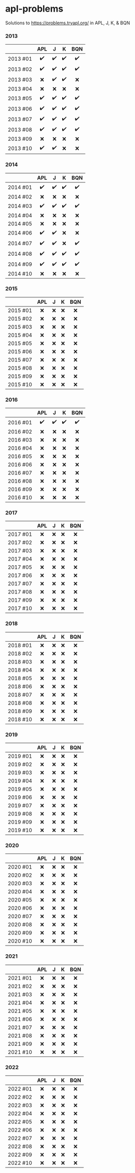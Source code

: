 # apl-problems
Solutions to https://problems.tryapl.org/ in APL, J, K, &amp; BQN

### 2013

|          | APL                | J                  | K                  | BQN                |
| ---      | :---:              | :---:              | :---:              | :---:              |
| 2013 #01 | :heavy_check_mark: | :heavy_check_mark: | :heavy_check_mark: | :heavy_check_mark: |
| 2013 #02 | :heavy_check_mark: | :heavy_check_mark: | :heavy_check_mark: | :heavy_check_mark: |
| 2013 #03 | :x:                | :heavy_check_mark: | :heavy_check_mark: | :x:                |
| 2013 #04 | :x:                | :x:                | :x:                | :x:                |
| 2013 #05 | :heavy_check_mark: | :heavy_check_mark: | :heavy_check_mark: | :heavy_check_mark: |
| 2013 #06 | :heavy_check_mark: | :heavy_check_mark: | :heavy_check_mark: | :heavy_check_mark: |
| 2013 #07 | :heavy_check_mark: | :heavy_check_mark: | :heavy_check_mark: | :heavy_check_mark: |
| 2013 #08 | :heavy_check_mark: | :heavy_check_mark: | :heavy_check_mark: | :heavy_check_mark: |
| 2013 #09 | :x:                | :x:                | :x:                | :x:                |
| 2013 #10 | :heavy_check_mark: | :heavy_check_mark: | :x:                | :x:                |

### 2014

|          | APL                | J                  | K                  | BQN                |
| ---      | :---:              | :---:              | :---:              | :---:              |
| 2014 #01 | :heavy_check_mark: | :heavy_check_mark: | :heavy_check_mark: | :heavy_check_mark: |
| 2014 #02 | :x:                | :x:                | :x:                | :x:                |
| 2014 #03 | :heavy_check_mark: | :heavy_check_mark: | :heavy_check_mark: | :heavy_check_mark: |
| 2014 #04 | :x:                | :x:                | :x:                | :x:                |
| 2014 #05 | :x:                | :x:                | :x:                | :x:                |
| 2014 #06 | :heavy_check_mark: | :heavy_check_mark: | :x:                | :x:                |
| 2014 #07 | :heavy_check_mark: | :heavy_check_mark: | :x:                | :heavy_check_mark: |
| 2014 #08 | :heavy_check_mark: | :heavy_check_mark: | :heavy_check_mark: | :heavy_check_mark: |
| 2014 #09 | :heavy_check_mark: | :heavy_check_mark: | :heavy_check_mark: | :heavy_check_mark: |
| 2014 #10 | :x:                | :x:                | :x:                | :x:                |

### 2015

|          | APL                | J                  | K                  | BQN                |
| ---      | :---:              | :---:              | :---:              | :---:              |
| 2015 #01 | :x:                | :x:                | :x:                | :x:                |
| 2015 #02 | :x:                | :x:                | :x:                | :x:                |
| 2015 #03 | :x:                | :x:                | :x:                | :x:                |
| 2015 #04 | :x:                | :x:                | :x:                | :x:                |
| 2015 #05 | :x:                | :x:                | :x:                | :x:                |
| 2015 #06 | :x:                | :x:                | :x:                | :x:                |
| 2015 #07 | :x:                | :x:                | :x:                | :x:                |
| 2015 #08 | :x:                | :x:                | :x:                | :x:                |
| 2015 #09 | :x:                | :x:                | :x:                | :x:                |
| 2015 #10 | :x:                | :x:                | :x:                | :x:                |

### 2016

|          | APL                | J                  | K                  | BQN                |
| ---      | :---:              | :---:              | :---:              | :---:              |
| 2016 #01 | :heavy_check_mark: | :heavy_check_mark: | :heavy_check_mark: | :heavy_check_mark: |
| 2016 #02 | :x:                | :x:                | :x:                | :x:                |
| 2016 #03 | :x:                | :x:                | :x:                | :x:                |
| 2016 #04 | :x:                | :x:                | :x:                | :x:                |
| 2016 #05 | :x:                | :x:                | :x:                | :x:                |
| 2016 #06 | :x:                | :x:                | :x:                | :x:                |
| 2016 #07 | :x:                | :x:                | :x:                | :x:                |
| 2016 #08 | :x:                | :x:                | :x:                | :x:                |
| 2016 #09 | :x:                | :x:                | :x:                | :x:                |
| 2016 #10 | :x:                | :x:                | :x:                | :x:                |

### 2017

|          | APL                | J                  | K                  | BQN                |
| ---      | :---:              | :---:              | :---:              | :---:              |
| 2017 #01 | :x:                | :x:                | :x:                | :x:                |
| 2017 #02 | :x:                | :x:                | :x:                | :x:                |
| 2017 #03 | :x:                | :x:                | :x:                | :x:                |
| 2017 #04 | :x:                | :x:                | :x:                | :x:                |
| 2017 #05 | :x:                | :x:                | :x:                | :x:                |
| 2017 #06 | :x:                | :x:                | :x:                | :x:                |
| 2017 #07 | :x:                | :x:                | :x:                | :x:                |
| 2017 #08 | :x:                | :x:                | :x:                | :x:                |
| 2017 #09 | :x:                | :x:                | :x:                | :x:                |
| 2017 #10 | :x:                | :x:                | :x:                | :x:                |

### 2018

|          | APL                | J                  | K                  | BQN                |
| ---      | :---:              | :---:              | :---:              | :---:              |
| 2018 #01 | :x:                | :x:                | :x:                | :x:                |
| 2018 #02 | :x:                | :x:                | :x:                | :x:                |
| 2018 #03 | :x:                | :x:                | :x:                | :x:                |
| 2018 #04 | :x:                | :x:                | :x:                | :x:                |
| 2018 #05 | :x:                | :x:                | :x:                | :x:                |
| 2018 #06 | :x:                | :x:                | :x:                | :x:                |
| 2018 #07 | :x:                | :x:                | :x:                | :x:                |
| 2018 #08 | :x:                | :x:                | :x:                | :x:                |
| 2018 #09 | :x:                | :x:                | :x:                | :x:                |
| 2018 #10 | :x:                | :x:                | :x:                | :x:                |

### 2019

|          | APL                | J                  | K                  | BQN                |
| ---      | :---:              | :---:              | :---:              | :---:              |
| 2019 #01 | :x:                | :x:                | :x:                | :x:                |
| 2019 #02 | :x:                | :x:                | :x:                | :x:                |
| 2019 #03 | :x:                | :x:                | :x:                | :x:                |
| 2019 #04 | :x:                | :x:                | :x:                | :x:                |
| 2019 #05 | :x:                | :x:                | :x:                | :x:                |
| 2019 #06 | :x:                | :x:                | :x:                | :x:                |
| 2019 #07 | :x:                | :x:                | :x:                | :x:                |
| 2019 #08 | :x:                | :x:                | :x:                | :x:                |
| 2019 #09 | :x:                | :x:                | :x:                | :x:                |
| 2019 #10 | :x:                | :x:                | :x:                | :x:                |

### 2020

|          | APL                | J                  | K                  | BQN                |
| ---      | :---:              | :---:              | :---:              | :---:              |
| 2020 #01 | :x:                | :x:                | :x:                | :x:                |
| 2020 #02 | :x:                | :x:                | :x:                | :x:                |
| 2020 #03 | :x:                | :x:                | :x:                | :x:                |
| 2020 #04 | :x:                | :x:                | :x:                | :x:                |
| 2020 #05 | :x:                | :x:                | :x:                | :x:                |
| 2020 #06 | :x:                | :x:                | :x:                | :x:                |
| 2020 #07 | :x:                | :x:                | :x:                | :x:                |
| 2020 #08 | :x:                | :x:                | :x:                | :x:                |
| 2020 #09 | :x:                | :x:                | :x:                | :x:                |
| 2020 #10 | :x:                | :x:                | :x:                | :x:                |

### 2021

|          | APL                | J                  | K                  | BQN                |
| ---      | :---:              | :---:              | :---:              | :---:              |
| 2021 #01 | :x:                | :x:                | :x:                | :x:                |
| 2021 #02 | :x:                | :x:                | :x:                | :x:                |
| 2021 #03 | :x:                | :x:                | :x:                | :x:                |
| 2021 #04 | :x:                | :x:                | :x:                | :x:                |
| 2021 #05 | :x:                | :x:                | :x:                | :x:                |
| 2021 #06 | :x:                | :x:                | :x:                | :x:                |
| 2021 #07 | :x:                | :x:                | :x:                | :x:                |
| 2021 #08 | :x:                | :x:                | :x:                | :x:                |
| 2021 #09 | :x:                | :x:                | :x:                | :x:                |
| 2021 #10 | :x:                | :x:                | :x:                | :x:                |

### 2022

|          | APL                | J                  | K                  | BQN                |
| ---      | :---:              | :---:              | :---:              | :---:              |
| 2022 #01 | :x:                | :x:                | :x:                | :x:                |
| 2022 #02 | :x:                | :x:                | :x:                | :x:                |
| 2022 #03 | :x:                | :x:                | :x:                | :x:                |
| 2022 #04 | :x:                | :x:                | :x:                | :x:                |
| 2022 #05 | :x:                | :x:                | :x:                | :x:                |
| 2022 #06 | :x:                | :x:                | :x:                | :x:                |
| 2022 #07 | :x:                | :x:                | :x:                | :x:                |
| 2022 #08 | :x:                | :x:                | :x:                | :x:                |
| 2022 #09 | :x:                | :x:                | :x:                | :x:                |
| 2022 #10 | :x:                | :x:                | :x:                | :x:                |
